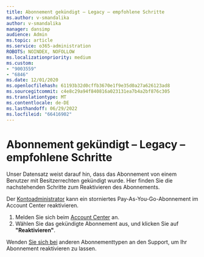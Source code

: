 ```yaml
---
title: Abonnement gekündigt – Legacy – empfohlene Schritte
ms.author: v-smandalika
author: v-smandalika
manager: dansimp
audience: Admin
ms.topic: article
ms.service: o365-administration
ROBOTS: NOINDEX, NOFOLLOW
ms.localizationpriority: medium
ms.custom:
- "9003559"
- "6846"
ms.date: 12/01/2020
ms.openlocfilehash: 61193b32d0cffb3670e1f9e35d0a27a626123ad8
ms.sourcegitcommit: c4e8c29a94f840816a023131ea7b4a2bf876c305
ms.translationtype: MT
ms.contentlocale: de-DE
ms.lasthandoff: 06/29/2022
ms.locfileid: "66416902"
---
```

# <a name="subscription-cancelled---legacy---recommended-steps"></a>Abonnement gekündigt – Legacy – empfohlene Schritte

Unser Datensatz weist darauf hin, dass das Abonnement von einem Benutzer mit Besitzerrechten gekündigt wurde. Hier finden Sie die nachstehenden Schritte zum Reaktivieren des Abonnements.

Der [Kontoadministrator](https://docs.microsoft.com/azure/cost-management-billing/manage/billing-subscription-transfer?WT.mc_id=Portal-Microsoft_Azure_Support#whoisaa) kann ein storniertes Pay-As-You-Go-Abonnement im Account Center reaktivieren.

1. Melden Sie sich beim [Account Center](https://account.azure.com/Subscriptions) an.
2. Wählen Sie das gekündigte Abonnement aus, und klicken Sie auf **"Reaktivieren"**.

Wenden [Sie sich bei](https://ms.portal.azure.com/#blade/Microsoft_Azure_Support/HelpAndSupportBlade/overview) anderen Abonnementtypen an den Support, um Ihr Abonnement reaktivieren zu lassen.
